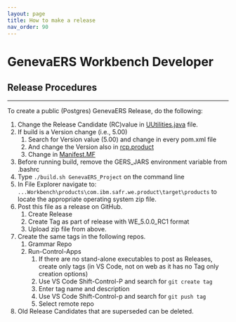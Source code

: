 ```yaml
---
layout: page
title: How to make a release
nav_order: 90
---
```

# GenevaERS Workbench Developer
## Release Procedures 

-----
To create a public (Postgres) GenevaERS Release, do the following:
1. Change the Release Candidate (RC)value in [UUtilities.java](..\plugins\genevagui\src\com\ibm\safr\we\ui\utilities\UIUtilities.java) file.
2. If build is a Version change  (i.e., 5.00) 
   1. Search for Version value (5.00) and change in every pom.xml file
   2. And change the Version also in [rcp.product](..\products\com.ibm.safr.we.product\com.ibm.safr.we.rcp.product) 
   3. Change in [Manifest.MF](..\plugins\genevagui\META-INF\MANIFEST.MF)
3. Before running build, remove the GERS_JARS environment variable from .bashrc
4. Type 
   ```./build.sh GenevaERS_Project```
    on the command line
5. In File Explorer navigate to: ```...Workbench\products\com.ibm.safr.we.product\target\products``` to locate the appropriate operating system zip file.
6. Post this file as a release on GitHub.
   1. Create Release
   2. Create Tag as part of release with WE_5.0.0_RC1 format
   3. Upload zip file from above.
7. Create the same tags in the following repos.  
   1. Grammar Repo
   2. Run-Control-Apps
      1. If there are no stand-alone executables to post as Releases, create only tags (in VS Code, not on web as it has no Tag only creation options)
      2. Use VS Code Shift-Control-P and search for `git create tag`
      3. Enter tag name and description
      4. Use VS Code Shift-Control-p and search for `git push tag`
      5. Select remote repo
8. Old Release Candidates that are superseded can be deleted.